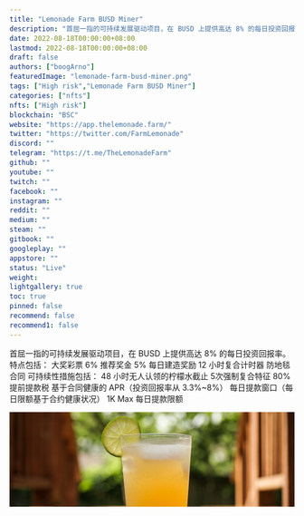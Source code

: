 ```yaml
---
title: "Lemonade Farm BUSD Miner"
description: "首屈一指的可持续发展驱动项目，在 BUSD 上提供高达 8% 的每日投资回报率。"
date: 2022-08-18T00:00:00+08:00
lastmod: 2022-08-18T00:00:00+08:00
draft: false
authors: ["boogArno"]
featuredImage: "lemonade-farm-busd-miner.png"
tags: ["High risk","Lemonade Farm BUSD Miner"]
categories: ["nfts"]
nfts: ["High risk"]
blockchain: "BSC"
website: "https://app.thelemonade.farm/"
twitter: "https://twitter.com/FarmLemonade"
discord: ""
telegram: "https://t.me/TheLemonadeFarm"
github: ""
youtube: ""
twitch: ""
facebook: ""
instagram: ""
reddit: ""
medium: ""
steam: ""
gitbook: ""
googleplay: ""
appstore: ""
status: "Live"
weight: 
lightgallery: true
toc: true
pinned: false
recommend: false
recommend1: false
---
```

首屈一指的可持续发展驱动项目，在 BUSD 上提供高达 8% 的每日投资回报率。
特点包括：
大奖彩票
6% 推荐奖金
5% 每日建造奖励
12 小时复合计时器
防地毯合同
可持续性措施包括：
48 小时无人认领的柠檬水截止
5次强制复合特征
80% 提前提款税
基于合同健康的 APR（投资回报率从 3.3%~8%）
每日提款窗口（每日限额基于合约健康状况）
1K Max 每日提款限额

![1500x500](1500x500.jpg)